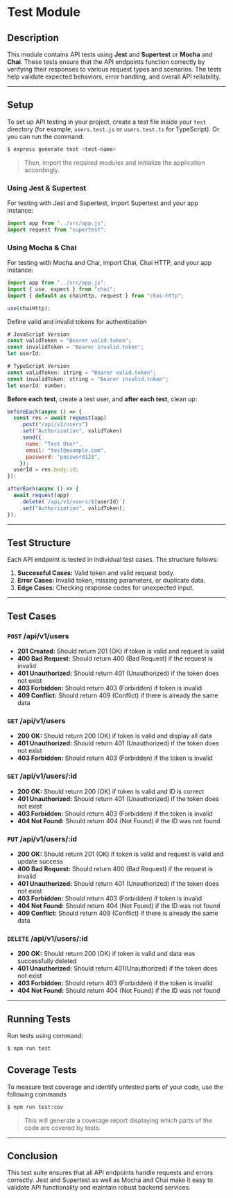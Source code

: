 # Test Module

## Description

This module contains API tests using **Jest** and **Supertest** or **Mocha** and **Chai**. These tests ensure that the API endpoints function correctly by verifying their responses to various request types and scenarios. The tests help validate expected behaviors, error handling, and overall API reliability.

---

## Setup

To set up API testing in your project, create a test file inside your `test` directory (for example, `users.test.js` or `users.test.ts` for TypeScript). Or you can run the command:

```bash
$ express generate test <test-name>
```

> Then, import the required modules and initialize the application accordingly.

### Using Jest & Supertest

For testing with Jest and Supertest, import Supertest and your app instance:

```javascript
import app from "../src/app.js";
import request from "supertest";
```

### Using Mocha & Chai

For testing with Mocha and Chai, import Chai, Chai HTTP, and your app instance:

```javascript
import app from "../src/app.js";
import { use, expect } from "chai";
import { default as chaiHttp, request } from "chai-http";

use(chaiHttp);
```

Define valid and invalid tokens for authentication

```javascript
# JavaScript Version
const validToken = "Bearer valid.token";
const invalidToken = "Bearer invalid.token";
let userId;

# TypeScript Version
const validToken: string = "Bearer valid.token";
const invalidToken: string = "Bearer invalid.token";
let userId: number;
```

**Before each test**, create a test user, and **after each test**, clean up:

```javascript
beforeEach(async () => {
  const res = await request(app)
    .post("/api/v1/users")
    .set("Authorization", validToken)
    .send({
      name: "Test User",
      email: "test@example.com",
      password: "password123",
    });
  userId = res.body.id;
});

afterEach(async () => {
  await request(app)
    .delete(`/api/v1/users/${userId}`)
    .set("Authorization", validToken);
});
```

---

## Test Structure

Each API endpoint is tested in individual test cases. The structure follows:

1. **Successful Cases:** Valid token and valid request body.
2. **Error Cases:** Invalid token, missing parameters, or duplicate data.
3. **Edge Cases:** Checking response codes for unexpected input.

---

## Test Cases

### `POST` /api/v1/users

- **201 Created:** Should return 201 (OK) if token is valid and request is valid
- **400 Bad Request:** Should return 400 (Bad Request) if the request is invalid
- **401 Unauthorized:** Should return 401 (Unauthorized) if the token does not exist
- **403 Forbidden:** Should return 403 (Forbidden) if token is invalid
- **409 Conflict:** Should return 409 (Conflict) if there is already the same data

### `GET` /api/v1/users

- **200 OK:** Should return 200 (OK) if token is valid and display all data
- **401 Unauthorized:** Should return 401 (Unauthorized) if the token does not exist
- **403 Forbidden:** Should return 403 (Forbidden) if the token is invalid

### `GET` /api/v1/users/:id

- **200 OK:** Should return 200 (OK) if token is valid and ID is correct
- **401 Unauthorized:** Should return 401 (Unauthorized) if the token does not exist
- **403 Forbidden:** Should return 403 (Forbidden) if the token is invalid
- **404 Not Found:** Should return 404 (Not Found) if the ID was not found

### `PUT` /api/v1/users/:id

- **200 OK:** Should return 201 (OK) if token is valid and request is valid and update success
- **400 Bad Request:** Should return 400 (Bad Request) if the request is invalid
- **401 Unauthorized:** Should return 401 (Unauthorized) if the token does not exist
- **403 Forbidden:** Should return 403 (Forbidden) if token is invalid
- **404 Not Found:** Should return 404 (Not Found) if the ID was not found
- **409 Conflict:** Should return 409 (Conflict) if there is already the same data

### `DELETE` /api/v1/users/:id

- **200 OK:** Should return 200 (OK) if token is valid and data was successfully deleted
- **401 Unauthorized:** Should return 401(Unauthorized) if the token does not exist
- **403 Forbidden:** Should return 403 (Forbidden) if the token is invalid
- **404 Not Found:** Should return 404 (Not Found) if the ID was not found

---

## Running Tests

Run tests using command:

```bash
$ npm run test
```

## Coverage Tests

To measure test coverage and identify untested parts of your code, use the following commands

```bash
$ npm run test:cov
```

> This will generate a coverage report displaying which parts of the code are covered by tests.

---

## Conclusion

This test suite ensures that all API endpoints handle requests and errors correctly. Jest and Supertest as well as Mocha and Chai make it easy to validate API functionality and maintain robust backend services.
